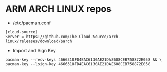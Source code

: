 ARM ARCH LINUX repos
====================

* /etc/pacman.conf
```
[cloud-source]
Server = https://github.com/The-Cloud-Source/arch-linux/releases/download/$arch
```

* Import and Sign Key
```
pacman-key --recv-keys 4666318FD4EAC6130AE21DAE608CEB758872E058 && \
pacman-key --lsign-key 4666318FD4EAC6130AE21DAE608CEB758872E058
```
